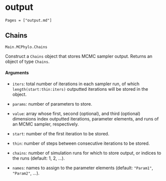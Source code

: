 # output


```@index
Pages = ["output.md"]
```


## Chains
```@docs
Main.MCPhylo.Chains
```
Construct a `Chains` object that stores MCMC sampler output. Returns an object of type `Chains`.

#### Arguments 
* `iters`: total number of iterations in each sampler run, of which `length(start:thin:iters)` outputted iterations will be stored in the object.

* `params`: number of parameters to store.

* `value`: array whose first, second (optional), and third (optional) dimensions index outputted iterations, parameter elements, and runs of an MCMC sampler, respectively.

* `start`: number of the first iteration to be stored.

* `thin`: number of steps between consecutive iterations to be stored.

* `chains`: number of simulation runs for which to store output, or indices to the runs (default: 1, 2, …).

* `names`: names to assign to the parameter elements (default: `"Param1"`, `"Param2"`, …).




